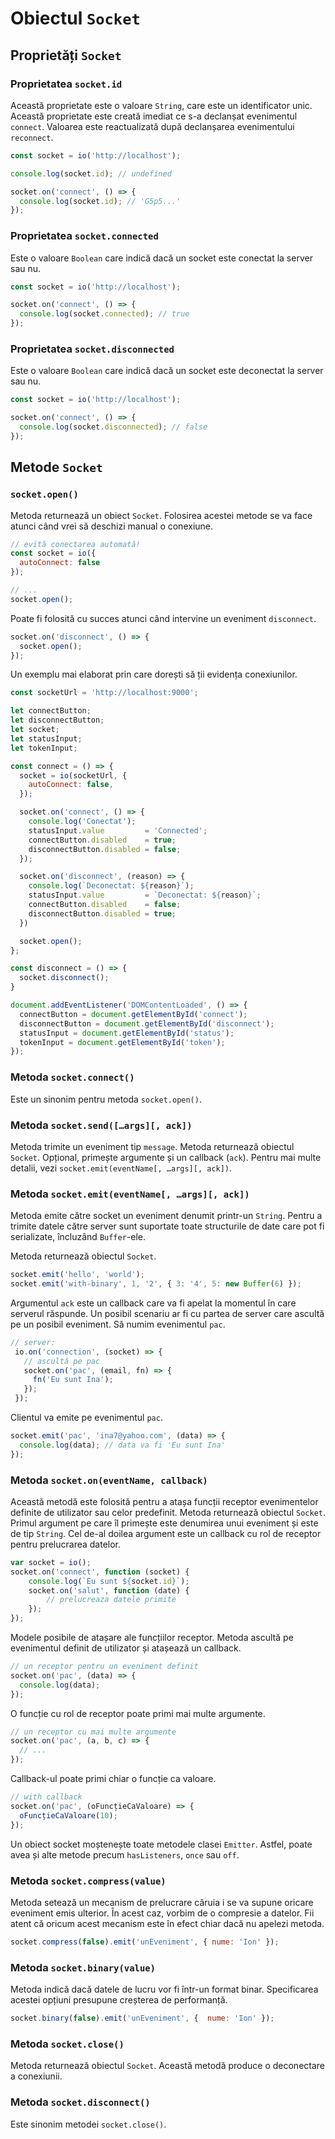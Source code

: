 # Obiectul `Socket`

## Proprietăți `Socket`

### Proprietatea `socket.id`

Această proprietate este o valoare `String`, care este un identificator unic. Această proprietate este creată imediat ce s-a declanșat evenimentul `connect`. Valoarea este reactualizată după declanșarea evenimentului  `reconnect`.

```javascript
const socket = io('http://localhost');

console.log(socket.id); // undefined

socket.on('connect', () => {
  console.log(socket.id); // 'G5p5...'
});
```

### Proprietatea `socket.connected`

Este o valoare `Boolean` care indică dacă un socket este conectat la server sau nu.

```javascript
const socket = io('http://localhost');

socket.on('connect', () => {
  console.log(socket.connected); // true
});
```

### Proprietatea `socket.disconnected`

Este o valoare `Boolean` care indică dacă un socket este deconectat la server sau nu.

```javascript
const socket = io('http://localhost');

socket.on('connect', () => {
  console.log(socket.disconnected); // false
});
```

## Metode `Socket`

### `socket.open()`

Metoda returnează un obiect `Socket`. Folosirea acestei metode se va face atunci când vrei să deschizi manual o conexiune.

```javascript
// evită conectarea automată!
const socket = io({
  autoConnect: false
});

// ...
socket.open();
```

Poate fi folosită cu succes atunci când intervine un eveniment `disconnect`.

```javascript
socket.on('disconnect', () => {
  socket.open();
});
```

Un exemplu mai elaborat prin care dorești să ții evidența conexiunilor.

```javascript
const socketUrl = 'http://localhost:9000';

let connectButton;
let disconnectButton;
let socket;
let statusInput;
let tokenInput;

const connect = () => {
  socket = io(socketUrl, {
    autoConnect: false,
  });

  socket.on('connect', () => {
    console.log('Conectat');
    statusInput.value         = 'Connected';
    connectButton.disabled    = true;
    disconnectButton.disabled = false;
  });

  socket.on('disconnect', (reason) => {
    console.log(`Deconectat: ${reason}`);
    statusInput.value         = `Deconectat: ${reason}`;
    connectButton.disabled    = false;
    disconnectButton.disabled = true;
  })

  socket.open();
};

const disconnect = () => {
  socket.disconnect();
}

document.addEventListener('DOMContentLoaded', () => {
  connectButton = document.getElementById('connect');
  disconnectButton = document.getElementById('disconnect');
  statusInput = document.getElementById('status');
  tokenInput = document.getElementById('token');
});
```

### Metoda `socket.connect()`

Este un sinonim pentru metoda `socket.open()`.

### Metoda `socket.send([…args][, ack])`

Metoda trimite un eveniment tip `message`. Metoda returnează obiectul `Socket`. Opțional, primește argumente și un callback (`ack`). Pentru mai multe detalii, vezi `socket.emit(eventName[, …args][, ack])`.

### Metoda `socket.emit(eventName[, …args][, ack])`

Metoda emite către socket un eveniment denumit printr-un `String`. Pentru a trimite datele către server sunt suportate toate structurile de date care pot fi serializate, încluzând `Buffer`-ele.

Metoda returnează obiectul `Socket`.

```javascript
socket.emit('hello', 'world');
socket.emit('with-binary', 1, '2', { 3: '4', 5: new Buffer(6) });
```

Argumentul `ack` este un callback care va fi apelat la momentul în care serverul răspunde. Un posibil scenariu ar fi cu partea de server care ascultă pe un posibil eveniment. Să numim evenimentul `pac`.

```javascript
// server:
 io.on('connection', (socket) => {
   // ascultă pe pac
   socket.on('pac', (email, fn) => {
     fn('Eu sunt Ina');
   });
 });
```

Clientul va emite pe evenimentul `pac`.

```javascript
socket.emit('pac', 'ina7@yahoo.com', (data) => {
  console.log(data); // data va fi 'Eu sunt Ina'
});
```

### Metoda `socket.on(eventName, callback)`

Această metodă este folosită pentru a atașa funcții receptor evenimentelor definite de utilizator sau celor predefinit. Metoda returnează obiectul `Socket`. Primul argument pe care îl primește este denumirea unui eveniment și este de tip `String`. Cel de-al doilea argument este un callback cu rol de receptor pentru prelucrarea datelor.

```javascript
var socket = io();
socket.on('connect', function (socket) {
    console.log(`Eu sunt ${socket.id}`);
    socket.on('salut', function (date) {
        // prelucreaza datele primite
    });
});
```

Modele posibile de atașare ale funcțiilor receptor. Metoda ascultă pe evenimentul definit de utilizator și atașează un callback.

```javascript
// un receptor pentru un eveniment definit
socket.on('pac', (data) => {
  console.log(data);
});
```

O funcție cu rol de receptor poate primi mai multe argumente.

```javascript
// un receptor cu mai multe argumente
socket.on('pac', (a, b, c) => {
  // ...
});
```
Callback-ul poate primi chiar o funcție ca valoare.

```javascript
// with callback
socket.on('pac', (oFuncțieCaValoare) => {
  oFuncțieCaValoare(10);
});
```

Un obiect socket moștenește toate metodele clasei `Emitter`. Astfel, poate avea și alte metode precum `hasListeners`, `once` sau `off`.

### Metoda `socket.compress(value)`

Metoda setează un mecanism de prelucrare căruia i se va supune oricare eveniment emis ulterior. În acest caz, vorbim de o compresie a datelor. Fii atent că oricum acest mecanism este în efect chiar dacă nu apelezi metoda.

```javascript
socket.compress(false).emit('unEveniment', { nume: 'Ion' });
```

### Metoda `socket.binary(value)`

Metoda indică dacă datele de lucru vor fi într-un format binar. Specificarea acestei opțiuni presupune creșterea de performanță.

```javascript
socket.binary(false).emit('unEveniment', {  nume: 'Ion' });
```

### Metoda `socket.close()`

Metoda returnează obiectul `Socket`. Această metodă produce o deconectare a conexiunii.

### Metoda `socket.disconnect()`

Este sinonim metodei `socket.close()`.
